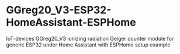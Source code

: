 # GGreg20_V3-ESP32-HomeAssistant-ESPHome
IoT-devices GGreg20_V3 ionizing radiation Geiger counter module for generic ESP32 under Home Assistant with ESPHome setup example
